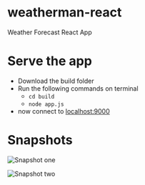 # weatherman-react
Weather Forecast React App

# Serve the app
* Download the build folder
* Run the following commands on terminal
  * `cd build`
  * `node app.js`
* now connect to [localhost:9000](http://localhost:9000/)

# Snapshots
![Snapshot one](https://i.ibb.co/Z1QpHyf/weather-man-1.png)

![Snapshot two](https://i.ibb.co/qy35J4Q/weather-man-2.png)
